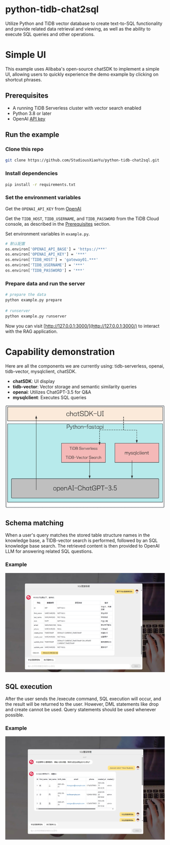 # python-tidb-chat2sql

Utilize Python and TiDB vector database to create text-to-SQL functionality and provide related data retrieval and viewing, as well as the ability to execute SQL queries and other operations.


# Simple UI

This example uses Alibaba's open-source chatSDK to implement a simple UI, allowing users to quickly experience the demo example by clicking on shortcut phrases.

## Prerequisites

- A running TiDB Serverless cluster with vector search enabled
- Python 3.8 or later
- OpenAI [API key](https://platform.openai.com/docs/quickstart)

## Run the example

### Clone this repo

```bash
git clone https://github.com/StudiousXiaoYu/python-tidb-chat2sql.git
```

### Install dependencies

```bash
pip install -r requirements.txt
```

### Set the environment variables

Get the `OPENAI_API_KEY` from [OpenAI](https://platform.openai.com/docs/quickstart)

Get the `TIDB_HOST`, `TIDB_USERNAME`, and `TIDB_PASSWORD` from the TiDB Cloud console, as described in the [Prerequisites](../README.md#prerequisites) section.

Set environment variables in `example.py`.

```bash
# 默认配置
os.environ['OPENAI_API_BASE'] = 'https://***'
os.environ['OPENAI_API_KEY'] = '***'
os.environ['TIDB_HOST'] = 'gateway01.***'
os.environ['TIDB_USERNAME'] = '***'
os.environ['TIDB_PASSWORD'] = '***'
```

### Prepare data and run the server

```bash
# prepare the data
python example.py prepare

# runserver
python example.py runserver
```

Now you can visit [http://127.0.0.1:3000/](http://127.0.0.1:3000/) to interact with the RAG application.

# Capability demonstration

Here are all the components we are currently using: tidb-serverless, openai, tidb-vector, mysqlclient, chatSDK.

- **chatSDK**: UI display
- **tidb-vector**: Vector storage and semantic similarity queries
- **openai**: Utilizes ChatGPT-3.5 for Q&A
- **mysqlclient**: Executes SQL queries

![alt text](static/jiagou.png)

## Schema matching

When a user's query matches the stored table structure names in the knowledge base, a TIDB-vector search is performed, followed by an SQL knowledge base search. The retrieved content is then provided to OpenAI LLM for answering related SQL questions.

### Example
![alt text](static/demo-1.png)

## SQL execution

After the user sends the /execute command, SQL execution will occur, and the result will be returned to the user. However, DML statements like drop and create cannot be used. Query statements should be used whenever possible.

### Example

![alt text](static/demo-2.png)
